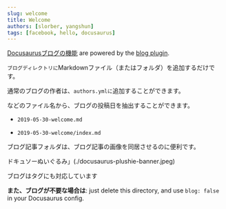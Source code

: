 ```yaml
---
slug: welcome
title: Welcome
authors: [slorber, yangshun]
tags: [facebook, hello, docusaurus]
---
```


<a href="https://docusaurus.io/docs/blog">Docusaurusブログの機能</a> are powered by the <a href="https://docusaurus.io/docs/api/plugins/@docusaurus/plugin-content-blog">blog plugin</a>.

<code>ブログディレクトリに</code>Markdownファイル（またはフォルダ）を追加するだけです。

通常のブログの作者は、<code>authors.ymlに</code>追加することができます。

などのファイル名から、ブログの投稿日を抽出することができます。

*   <code>2019-05-30-welcome.md</code>

*   <code>2019-05-30-welcome/index.md</code>

ブログ記事フォルダは、ブログ記事の画像を同居させるのに便利です。

ドキュソーぬいぐるみ」(./docusaurus-plushie-banner.jpeg)

ブログはタグにも対応しています

<strong>また、ブログが不要な場合は</strong>: just delete this directory, and use <code>blog: false</code> in your Docusaurus config.
